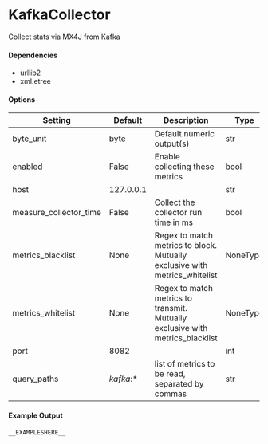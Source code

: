 <!--This file was generated from the python source
Please edit the source to make changes
-->
KafkaCollector
=====

Collect stats via MX4J from Kafka

#### Dependencies

 * urllib2
 * xml.etree

#### Options

Setting | Default | Description | Type
--------|---------|-------------|-----
byte_unit | byte | Default numeric output(s) | str
enabled | False | Enable collecting these metrics | bool
host | 127.0.0.1 |  | str
measure_collector_time | False | Collect the collector run time in ms | bool
metrics_blacklist | None | Regex to match metrics to block. Mutually exclusive with metrics_whitelist | NoneType
metrics_whitelist | None | Regex to match metrics to transmit. Mutually exclusive with metrics_blacklist | NoneType
port | 8082 |  | int
query_paths | *kafka*:* | list of metrics to be read, separated by commas | str

#### Example Output

```
__EXAMPLESHERE__
```

